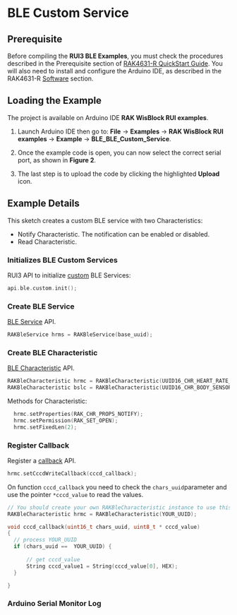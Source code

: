 # BLE Custom Service

## Prerequisite

Before compiling the **RUI3 BLE Examples**, you must check the procedures described in the Prerequisite section of [RAK4631-R QuickStart Guide](/Product-Categories/WisBlock/RAK4631-R/Quickstart/#prerequisite).
You will also need to install and configure the Arduino IDE, as described in the RAK4631-R [Software](/Product-Categories/WisBlock/RAK4631-R/Quickstart/#software) section.

## Loading the Example

The project is available on Arduino IDE **RAK WisBlock RUI examples**.

1. Launch Arduino IDE then go to: **File** -> **Examples** -> **RAK WisBlock RUI examples** -> **Example** -> **BLE_BLE_Custom_Service**.

<rk-img
  src="/assets/images/rui3/ble_examples/ble-custom-arduino.png"
  width="100%"
  caption="RAK WisBlock RUI BLE Custom Service example"
/>

2. Once the example code is open, you can now select the correct serial port, as shown in **Figure 2**.

<rk-img
  src="/assets/images/rui3/ble_examples/arduino-port.png"
  width="100%"
  caption="Selecting the correct serial port"
/>

3. The last step is to upload the code by clicking the highlighted **Upload** icon.

<rk-img
  src="/assets/images/rui3/ble_examples/custom-service-upload.png"
  width="100%"
  caption="Uploading the BLE Custom Service example code"
/>

## Example Details

This sketch creates a custom BLE service with two Characteristics:

- Notify Characteristic. The notification can be enabled or disabled.
- Read Characteristic.

### Initializes BLE Custom Services

RUI3 API to initialize [custom](/RUI3/BLE/#init) BLE Services:

```c
api.ble.custom.init();
```
### Create BLE Service

[BLE Service](/RUI3/BLE/#rakbleservice-2) API.

```c
RAKBleService hrms = RAKBleService(base_uuid);
```
### Create BLE Characteristic

[BLE Characteristic](/RUI3/BLE/#rakblecharacteristic-2) API.

```c
RAKBleCharacteristic hrmc = RAKBleCharacteristic(UUID16_CHR_HEART_RATE_MEASUREMENT);
RAKBleCharacteristic bslc = RAKBleCharacteristic(UUID16_CHR_BODY_SENSOR_LOCATION);
```

Methods for Characteristic:

```c
  hrmc.setProperties(RAK_CHR_PROPS_NOTIFY);
  hrmc.setPermission(RAK_SET_OPEN);
  hrmc.setFixedLen(2);  
```
### Register Callback

Register a [callback](/RUI3/BLE/#setcccdwritecallback) API.

```c
hrmc.setCccdWriteCallback(cccd_callback);  
```
On function `cccd_callback` you need to check the `chars_uuid`parameter and use the pointer `*cccd_value` to read the values.

```c
// You should create your own RAKBleCharacteristic instance to use this API.
RAKBleCharacteristic hrmc = RAKBleCharacteristic(YOUR_UUID);

void cccd_callback(uint16_t chars_uuid, uint8_t * cccd_value)
{
  // process YOUR_UUID 
  if (chars_uuid ==  YOUR_UUID) {
 
      // get cccd_value
      String cccd_value1 = String(cccd_value[0], HEX);
  }

}
```

### Arduino Serial Monitor Log

<rk-img
  src="/assets/images/rui3/ble_examples/custom-log.png"
  width="80%"
  caption="BLE Custom Service log"
/>